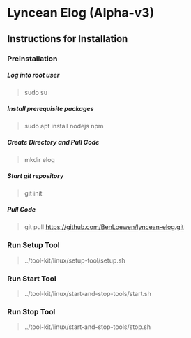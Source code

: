 # Lyncean Elog (Alpha-v3)

## Instructions for Installation

### Preinstallation
##### Log into root user
> sudo su
##### Install prerequisite packages
> sudo apt install nodejs npm
##### Create Directory and Pull Code
> mkdir elog
##### Start git repository
> git init
##### Pull Code 
> git pull https://github.com/BenLoewen/lyncean-elog.git

### Run Setup Tool
> ../tool-kit/linux/setup-tool/setup.sh

### Run Start Tool
> ../tool-kit/linux/start-and-stop-tools/start.sh

### Run Stop Tool
> ../tool-kit/linux/start-and-stop-tools/stop.sh

